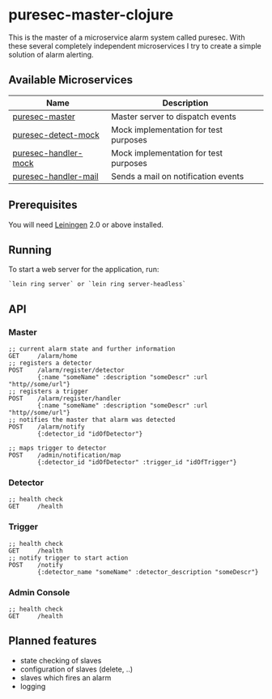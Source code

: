 # puresec-master-clojure

This is the master of a microservice alarm system called puresec. With these several completely independent microservices I
try to create a simple solution of alarm alerting.

## Available Microservices

| Name   |  Description |
|----------|-------------|
| [puresec-master](https://github.com/fhopeman/puresec-master-clojure) | Master server to dispatch events |
| [puresec-detect-mock](https://github.com/fhopeman/puresec-detect-mock)  | Mock implementation for test purposes |
| [puresec-handler-mock](https://github.com/fhopeman/puresec-handler-mock) | Mock implementation for test purposes |
| [puresec-handler-mail](https://github.com/msch4/puresec-handler-mail) | Sends a mail on notification events |

## Prerequisites

You will need [Leiningen](https://github.com/technomancy/leiningen) 2.0 or above installed.

## Running

To start a web server for the application, run:

    `lein ring server` or `lein ring server-headless`

## API
### Master
```
;; current alarm state and further information
GET     /alarm/home
;; registers a detector
POST    /alarm/register/detector
        {:name "someName" :description "someDescr" :url "http//some/url"}
;; registers a trigger
POST    /alarm/register/handler
        {:name "someName" :description "someDescr" :url "http//some/url"}
;; notifies the master that alarm was detected
POST    /alarm/notify
        {:detector_id "idOfDetector"}
```

```
;; maps trigger to detector
POST    /admin/notification/map
        {:detector_id "idOfDetector" :trigger_id "idOfTrigger"}
```

### Detector
```
;; health check
GET     /health
```

### Trigger
```
;; health check
GET     /health
;; notify trigger to start action
POST    /notify
        {:detector_name "someName" :detector_description "someDescr"}
```

### Admin Console
```
;; health check
GET     /health
```

## Planned features
- state checking of slaves
- configuration of slaves (delete, ..)
- slaves which fires an alarm
- logging
